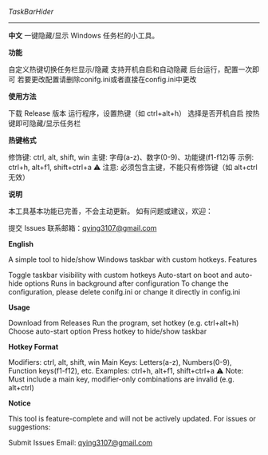*TaskBarHider*

---

**中文**
一键隐藏/显示 Windows 任务栏的小工具。

**功能**

自定义热键切换任务栏显示/隐藏
支持开机自启和自动隐藏
后台运行，配置一次即可
若要更改配置请删除conifg.ini或者直接在config.ini中更改

**使用方法**

下载 Release 版本
运行程序，设置热键（如 ctrl+alt+h）
选择是否开机自启
按热键即可隐藏/显示任务栏

**热键格式**

修饰键: ctrl, alt, shift, win
主键: 字母(a-z)、数字(0-9)、功能键(f1-f12)等
示例: ctrl+h, alt+f1, shift+ctrl+a
⚠️ 注意: 必须包含主键，不能只有修饰键（如 alt+ctrl 无效）

**说明**

本工具基本功能已完善，不会主动更新。
如有问题或建议，欢迎：

提交 Issues
联系邮箱：qying3107@gmail.com

**English**

A simple tool to hide/show Windows taskbar with custom hotkeys.
Features

Toggle taskbar visibility with custom hotkeys
Auto-start on boot and auto-hide options
Runs in background after configuration
To change the configuration, please delete conifg.ini or change it directly in config.ini

**Usage**

Download from Releases
Run the program, set hotkey (e.g. ctrl+alt+h)
Choose auto-start option
Press hotkey to hide/show taskbar

**Hotkey Format**

Modifiers: ctrl, alt, shift, win
Main Keys: Letters(a-z), Numbers(0-9), Function keys(f1-f12), etc.
Examples: ctrl+h, alt+f1, shift+ctrl+a
⚠️ Note: Must include a main key, modifier-only combinations are invalid (e.g. alt+ctrl)

**Notice**

This tool is feature-complete and will not be actively updated.
For issues or suggestions:

Submit Issues
Email: qying3107@gmail.com
